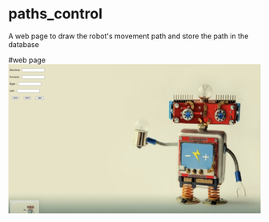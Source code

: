 # paths_control
A web page to draw the robot's movement path and store the path in the database


#web page
![image1](page1.png)
